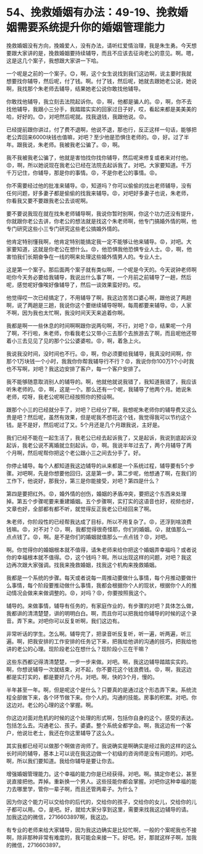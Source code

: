 # 54、挽救婚姻有办法：49-19、挽救婚姻需要系统提升你的婚姻管理能力

挽救婚姻没有方向，挽婚爱人，没有办法，请听红爱情治理，我是朱生勇。今天想要跟大家讲的是，挽救婚姻要持续辅导，而且不应该去征询老公的意见。啊。嗯，这是这几个案子，我想跟大家讲一下哈。

一个呢是之前的一个案子。😊，啊，这个女生说找到我们这边啊，说主要时我就想要找你辅导，然后呢，付了钱。啊。付了钱，然后呢，她就去跟她老公说，她说啊，我找那个朱老师去辅导，结果她老公说你敢找他辅导。

你敢找他辅导，我立刻去法院起诉你。😡，啊，他都是骗人的。😡，啊，你不去找他辅导，我跟小三分手，我踏踏实实的回家过日子好，哎，看起来都是美美美的哈，好好的。😊，对吧然后呢就。找我退钱，我跟他说。😡。

已经提前跟你讲过，付了费不退啊，他说不退，那也行，反正这样一句话，能够把老公弄回来6000块钱也值嘛，对吧？至少他是恐惧住老师的。😡，好。过了半年。跟我说，朱老师。我被我老公骗了。😡，啊。

我不我被我老公骗了，他就是害怕找你找你辅导，然后呢来修复或者来对付他。😡，啊，所以她说现在我老公已经在法院去起诉我了。对吧。大家要知道。千万千万记住，你辅导，那是你的事情。😡，不是你老公的事情。😡。

你不需要经过他的批准来辅导。😡，知道吗？你可以偷偷的找出老师辅导，没有任何问题，好多妻子都是偷偷的找我来辅导。😡，对吧好多妻子也说，朱老师，你看我又要不要跟我老公去谈呢啊。

要不要说我现在就在找朱老师辅导啊，我说你暂时别啊，你这个功力还没有提升，你就跟你老公去讲，你老公的想法就是找这个朱老师啊，他专门搞婚外情的啊，他专门研究这些小三专门研究这些老公搞婚外情的。

他肯定特别懂我啊，他肯定特别能搞定我一定不能够让他来辅导。😡，对吧。大家要知道，这就是你老公在想什么。😡，他恐惧我他恐惧专业人士。😡，啊，他害怕我们长期奋争在一线的啊来处理这些婚外情男人的。专业人士。

这是第一个案子。那后面两个案子就有类似啊，一个呢是今天的。今天说钟老师啊呃你今天务必要给我辅导，我说出什么事了啊，一个月前之前辅导了一趟，然后呢，感觉呢好像唉好像辅导了，然后一谈效果蛮好的。哎。

他觉得哎一次已经搞定了，不用辅导了啊，我这边苦苦口婆心啊，跟他说了两趟啊，说了两趟是三趟，我说你这个要继续辅导呀啊，每周都要来辅导。😡，人家不啊，因为我也太忙啊，我没时间天天来追着你啊。

我都是啊一一些休息的时间啊啊跟你说两句啊，不行，对吧？😡，结果呢一个月了啊，不行啦，朱老师，你看我老公又带小三去那个去旅游去了啊，而且呢他还带着小三去见见了见的那个公公婆婆啦。😡，啊，着急上火。

我说我没时间，没时间也不行。😡，啊，你必须要给我辅导，我真没时间啊，你那个1万块钱一个小时，我我你你帮我辅导行不行？😡，我说你你100万1个小时我也不写啊，对吧？我这边安排了客户，每一个客户安排了。

我不能够随意取消别人的辅导的。啊，他就他就说我错了，我知道我错了，我应该听朱老师的。😡，啊，这是一个。那么还有一个呢，我辅导了他两个月。她说朱老师，哎呀，我老公呢啊已经按照你的预设啊。

跟那个小三的已经就分手了，对吧？已经分了啊，我想呢朱老师你的辅导费又这么贵是吧？然后呢，虽然有效果，但是呢我不想花这个钱，我觉得我可以节约这个钱。是不是好，然后呢过了又。5个月还是几个月跟我说，主好是。

我们已经不能在一起生活了，我老公已经去起诉我了，又是起诉，我说到底起诉没起诉，我老公说不离婚就立刻起诉。😡，啊。我说半年过去了，两个月辅导了两个月啊，然后呢帮你把这个老公跟小三之间去分手了。好。

你停止辅导。每个人都知道我这边辅导的从来都是一个系统过程，辅导要有5个步骤。对吧啊，先是你想要他回归，这是第一步。第二步呢，他想通了啊，在我们的工作下，他说好，那我分，第三是你能接受，对吧？第四是什么？

第四是要把红外。😡，婚外情的创伤，婚姻的矛盾冲突，要把这个东西来处理掉。第五个步骤呢要来重建婚姻。五个步骤啊，实打实的这语音也好，视频也好，文章也好，全部都有都不听，就觉得反正我老公已经回来了啊。

朱老师，你阶段性的已经帮我达成了目标，所以不用复杂了。😡，还浮到啥浪费钱嘛。😡，对不对？😔，啊，我都觉得很奇怪耶，你们的婚姻。😮，就值那么一点点钱了。😡，啊。是不是你们的婚姻就值那么一点点钱？😡，对吧。

啊。你觉得你的婚姻根本就不值得，请朱老师来给你把这个婚姻弄幸福吗？或者说你的幸福根本就不值得。😊，这个钱吗？啊。所以出现这样的问题，对吧？我这边再次跟大家强调。找我来挽救婚姻，找我这个机构来挽救婚姻。

我都是一个系统的步骤。每天或者说每一周推动要做什么事情，每个月推动要做什么事情，每个阶段要推动做什么事情，我都会根据你个人的现状，根据你个人的推动情况会做来来做调整的。😡，对吗？😡，你要按照我这个。

辅导的。来做事情，辅导有任务的，有家庭作业的，有步骤的对吧？具体怎么做，我都讲的清清楚楚，讲的明明白白。啊，而且你可以把我给你辅导的时候的这个录音。弄下来。对吧你可以反复听啊，我们这边有。

非常听话的学生。怎么啊。辅导完了，把录音听反复听，听一遍，听两遍，听三遍。啊，把我安排的工作安排的任务记下来，把我给他讲的沟通的技巧，把我给他讲的老公的心理。现阶段老公在想什么？现阶段小三在干嘛？

这些东西都记得清清楚楚，一步一步来做。对吧。啊，我这边辅导踏踏实实的。啊，你想说辅导一次就结束，对不起，你不要花这个钱浪费钱。😡，啊，我这边都是实打实的，都是要好几个月。对吧。啊，快的3个月，慢的。

半年甚至一年。啊，但是呢这个是什么？只要真的是通过这个形态弄下来。系统流程全部做下来，各个环节做下来。你个人的。沟通的技能。房事的积累。对吧。你这边对。老公的心理的这个掌握。啊。

你这边对面对危机的时候的这个处理的形式啊，包括你自身的这个。感受的表达。包括怎么去。沟通老公、孩子。婆婆。整个系统全都学会。啊，我这边有一个客户，他说壮老士，我还在你这里辅导了这么久。

其实我都已经可以做那个啊做咨询师了。我说确实是啊确实是经过我的这样的这么长时间的辅导，基本上可以说在我这边做一个初级的咨询师是没有问题的。对吧。啊，所以我们要知道。我给你辅导是要让你去。

增强婚姻管理能力。这个幸福的能力你是已经获得。对吧。啊。搞定你老公，甚至说直接把他。弄掉。重新换一个男人。这些技能你都会掌握。对吧你这种幸福的能力去哪里学，管你一辈子啊，而且还管两辈子。为什么？

因为你这个能力可以交给你的后代的，交给你的孩子，交给你的女儿，交给你的儿子都可以用。😊，是吧。好，就给大家分享到这里，需要来找我这边辅导的请。加我这边的微信，2716603897啊，我这边。

有专业的老师来给大家辅导，因为我这边确实是比较忙啊，一般的个案呢我也不接啊，除非那种非常有难度的，我可能会来接一下。好吧。好，那就这样子啊，加我的微信，2716603897。

